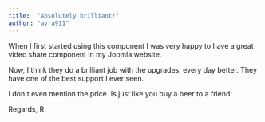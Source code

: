 ```yaml
---
title:  "Absolutely brilliant!"
author: "avra911"
---
```

When I first started using this component I was very happy to have a great video share component in my Joomla website.

Now, I think they do a brilliant job with the upgrades, every day better. They have one of the best support I ever seen.

I don't even mention the price. Is just like you buy a beer to a friend!

Regards, R